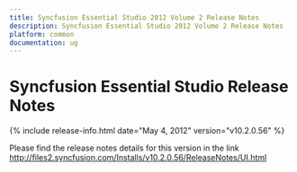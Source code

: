 ```yaml
---
title: Syncfusion Essential Studio 2012 Volume 2 Release Notes  
description: Syncfusion Essential Studio 2012 Volume 2 Release Notes  
platform: common
documentation: ug
---
```


# Syncfusion Essential Studio Release Notes  

{% include release-info.html date="May 4, 2012"  version="v10.2.0.56" %} 


Please find the release notes details for this version in the link <http://files2.syncfusion.com/Installs/v10.2.0.56/ReleaseNotes/UI.html> 